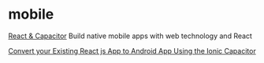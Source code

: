 # mobile

[React & Capacitor](https://capacitorjs.com/solution/react) Build native mobile apps with web technology and React

[Convert your Existing React js App to Android App Using the Ionic Capacitor](https://medium.com/@khaledb.yahya/convert-your-existing-react-jsapp-to-android-app-using-the-ionic-capacitor-94046389ba53)
